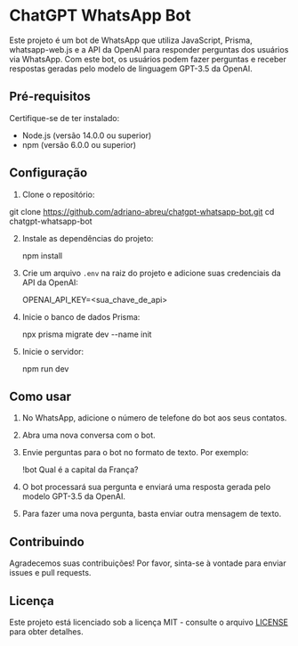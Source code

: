 # ChatGPT WhatsApp Bot

Este projeto é um bot de WhatsApp que utiliza JavaScript, Prisma, whatsapp-web.js e a API da OpenAI para responder perguntas dos usuários via WhatsApp. Com este bot, os usuários podem fazer perguntas e receber respostas geradas pelo modelo de linguagem GPT-3.5 da OpenAI.

## Pré-requisitos

Certifique-se de ter instalado:

- Node.js (versão 14.0.0 ou superior)
- npm (versão 6.0.0 ou superior)

## Configuração

1. Clone o repositório:

  git clone https://github.com/adriano-abreu/chatgpt-whatsapp-bot.git
  cd chatgpt-whatsapp-bot
   

2. Instale as dependências do projeto:

  
   npm install
   

3. Crie um arquivo `.env` na raiz do projeto e adicione suas credenciais da API da OpenAI:

  
   OPENAI_API_KEY=<sua_chave_de_api>
   

4. Inicie o banco de dados Prisma:

   
   npx prisma migrate dev --name init
   

5. Inicie o servidor:

   
   npm run dev
   

## Como usar

1. No WhatsApp, adicione o número de telefone do bot aos seus contatos.

2. Abra uma nova conversa com o bot.

3. Envie perguntas para o bot no formato de texto. Por exemplo:

   
   !bot Qual é a capital da França?
   

4. O bot processará sua pergunta e enviará uma resposta gerada pelo modelo GPT-3.5 da OpenAI.

5. Para fazer uma nova pergunta, basta enviar outra mensagem de texto.

## Contribuindo

Agradecemos suas contribuições! Por favor, sinta-se à vontade para enviar issues e pull requests.

## Licença

Este projeto está licenciado sob a licença MIT - consulte o arquivo [LICENSE](LICENSE) para obter detalhes.
